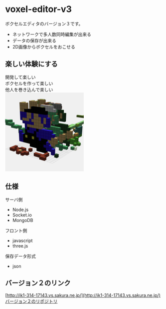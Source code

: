 # voxel-editor-v3
ボクセルエディタのバージョン３です。  
- ネットワークで多人数同時編集が出来る
- データの保存が出来る
- 2D画像からボクセルをおこせる
## 楽しい体験にする
開発して楽しい  
ボクセルを作って楽しい  
他人を巻き込んで楽しい  
<img src="mario.png" width="50%">  
## 仕様
サーバ側  
- Node.js  
- Socket.io  
- MongoDB  
  
フロント側  
- javascript  
- three.js  
  
保存データ形式  
- json  
## バージョン２のリンク
[http://ik1-314-17143.vs.sakura.ne.jp/](http://ik1-314-17143.vs.sakura.ne.jp/)  
[バージョン２のリポジトリ](https://github.com/minmin0530/network-voxel-editor)
